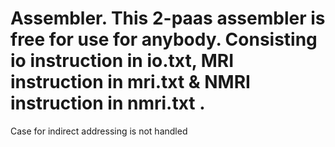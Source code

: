 # Assembler. This 2-paas assembler is free for use for anybody. Consisting io instruction in io.txt, MRI instruction in mri.txt & NMRI instruction in nmri.txt .
Case for indirect addressing is not handled
